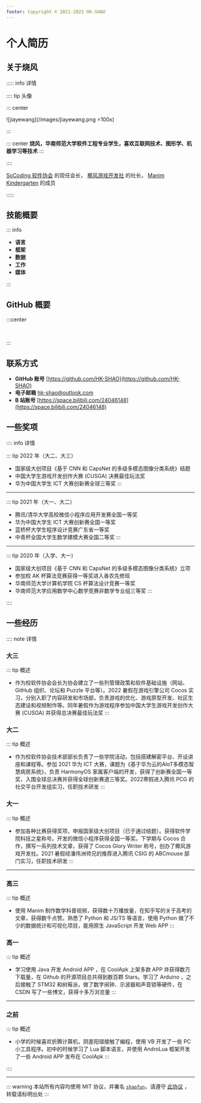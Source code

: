```yaml
---
footer: Copyright © 2021-2022 HK-SHAO
---
```


# 个人简历

## 关于烧风
::::: info 详情

:::: tip 头像

::: center

![jiayewang](/images/jiayewang.png =100x)

:::

::: center
**烧风，华南师范大学软件工程专业学生，喜欢互联网技术、图形学、机器学习等技术**
:::


::::

[SoCoding 软件协会](//socoding.cn/) 的现任会长， [椰风游戏开发社](https://socoding.cn/organization) 的社长， [Manim Kindergarten](https://manim.org.cn/) 的成员

:::::

## 技能概要

::: info

- **语言** <Badge :text="i" v-for="i in 'ECMAScript, TypeScript, HTML, CSS, Python, C, C#, Java, Lua, GLSL'.split(',')" />
- **框架** <Badge :text="i" v-for="i in 'Web, Google Android, Jupyter, Vue, Electron, Manim, Cocos, Unity, Godot'.split(',')" />
- **数据** <Badge :text="i" v-for="i in 'SQL, XLSX, CSV, JSON, YAML, XML, INI'.split(',')" />
- **工作** <Badge :text="i" v-for="i in 'Office, Markdown, Pandoc, LaTeX, Git, GitHub, SVN'.split(',')" />
- **媒体** <Badge :text="i" v-for="i in 'FFmpeg, Adobe Photoshop, Adobe Premium, Adobe Audition, DaVinci Resolve'.split(',')" />

:::

## GitHub 概要

:::center

<p>
    <img src="https://cdn.jsdelivr.net/gh/HK-SHAO/github-stats/generated/overview.svg#gh-dark-mode-only" alt="" loading="lazy" class="medium-zoom-image" data-mode="darkmode-only">
    <img src="https://cdn.jsdelivr.net/gh/HK-SHAO/github-stats/generated/overview.svg#gh-light-mode-only" alt="" loading="lazy" class="medium-zoom-image" data-mode="lightmode-only">
    <img src="https://cdn.jsdelivr.net/gh/HK-SHAO/github-stats/generated/languages.svg#gh-dark-mode-only" alt="" loading="lazy" class="medium-zoom-image" data-mode="darkmode-only">
    <img src="https://cdn.jsdelivr.net/gh/HK-SHAO/github-stats/generated/languages.svg#gh-light-mode-only" alt="" loading="lazy" class="medium-zoom-image" data-mode="lightmode-only">
</p>

:::

## 联系方式

- **GitHub 账号** [https://github.com/HK-SHAO](https://github.com/HK-SHAO)
- **电子邮箱** [hk-shao@outlook.com](mailto:hk-shao@outlook.com)
- **B 站账号** [https://space.bilibili.com/24046148](https://space.bilibili.com/24046148)

## 一些奖项

:::: info 详情

::: tip 2022 年（大二、大三）
- 国家级大创项目《基于 CNN 和 CapsNet 的多级多模态图像分类系统》结题
- 中国大学生游戏开发创作大赛 (CUSGA) 决赛最佳玩法奖
- 华为中国大学生 ICT 大赛创新赛全球三等奖
:::

---

::: tip 2021 年（大一、大二）
- 腾讯/清华大学高校微信小程序应用开发赛全国一等奖
- 华为中国大学生 ICT 大赛创新赛全国一等奖
- 蓝桥杯大学生程序设计竞赛广东省一等奖
- 中青杯全国大学生数学建模大赛全国二等奖
:::

---

::: tip 2020 年（入学、大一）
- 国家级大创项目《基于 CNN 和 CapsNet 的多级多模态图像分类系统》立项
- 参加校 AK 杯算法竞赛获得一等奖进入香农先修班
- 华南师范大学计算机学院 CS 杯算法设计竞赛一等奖
- 华南师范大学应用数学中心数学竞赛非数学专业组三等奖
:::

::::

## 一些经历

:::: note 详情

### 大三 

::: tip 概述
- 作为校软件协会会长为协会建立了一些列管理政策和软件基础设施（网站、GitHub 组织、论坛和 Puzzle 平台等）。2022 暑假在游戏引擎公司 Cocos 实习，分别入职了内容研发和市场部，负责游戏的优化、游戏原型开发、社区生态建设和视频制作等。同年暑假作为游戏程序参加中国大学生游戏开发创作大赛 (CUSGA) 并获得总决赛最佳玩法奖
:::

### 大二 

::: tip 概述
  - 作为校软件协会技术部部长负责了一些学院活动，包括搭建解密平台、开设讲座和课程等。参加 2021 华为 ICT 大赛，课题为《基于华为云的AIoT多模态智慧病房系统》，负责 HarmonyOS 家属客户端的开发，获得了创新赛全国一等奖，入围全球总决赛并获得全球创新赛道三等奖。2022寒假进入腾讯 PCG 的社交平台开发组实习，任职技术研发
:::


### 大一 

::: tip 概述
  - 参加各种比赛获得奖项，申报国家级大创项目（已于通过结题）。获得软件学院科技之星称号。开发的微信小程序获得全国一等奖。下学期与 Cocos 合作，撰写一系列技术文章，获得了 Cocos Glory Writer 称号，创办了椰风游戏开发社。2021 暑假经潘伟洲师兄的推荐进入腾讯 CSIG 的 ABCmouse 部门实习，任职技术研发
:::

---

### 高三 

::: tip 概述
  - 使用 Manim 制作数学科普视频，获得数十万播放量，在知乎写的关于高考的文章，获得数千点赞。熟悉了 Python 和 JS/TS 等语言，使用 Python 做了不少的数据统计和可视化项目，能用原生 JavaScript 开发 Web APP
:::


### 高一 

::: tip 概述
  - 学习使用 Java 开发 Android APP ，在 CoolApk 上架多款 APP 并获得数万下载量，在 Github 的开源项目总共得到数百颗 Stars。学习了 Arduino ，之后接触了 STM32 和树莓派，做了数字闹钟、示波器和声音锁等硬件，在 CSDN 写了一些博文，获得十多万浏览量
:::

---

### 之前

::: tip 概述
  - 小学的时候喜欢折腾计算机，阴差阳错接触了编程，使用 VB 开发了一些 PC 小工具程序。初中的时候学习了 Lua 脚本语言，并使用 AndroLua 框架开发了一些 Android APP 发布在 CoolApk
:::

::::

---
::: warning
本站所有内容均使用 MIT 协议，并署名 [`shaofun`](//shao.fun)，请遵守 [此协议](/LICENSE.md) ，转载请标明出处
:::